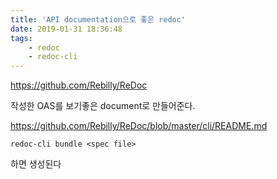 ```yaml
---
title: 'API documentation으로 좋은 redoc'
date: 2019-01-31 18:36:48
tags:
    - redoc
    - redoc-cli
---
```


<https://github.com/Rebilly/ReDoc>  

작성한 OAS를 보기좋은 document로 만들어준다.  

<https://github.com/Rebilly/ReDoc/blob/master/cli/README.md>  

```shell
redoc-cli bundle <spec file>
```

하면 생성된다  

<!-- more -->
